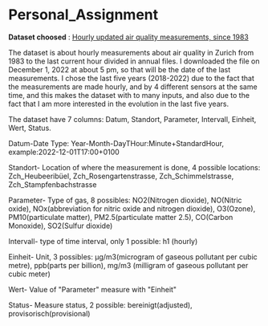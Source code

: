 # Personal_Assignment

**Dataset choosed** : [Hourly updated air quality measurements, since 1983](https://data.europa.eu/data/datasets/6a8f6d04-d078-4c27-a84c-f3e1bbc420ed-stadt-zurich?locale=en)

The dataset is about hourly measurements about air quality in Zurich from 1983 to the last current hour divided in annual files. I downloaded the file on December 1, 2022 at about 5 pm, so that will be the date of the last measurements. I chose the last five years (2018-2022) due to the fact that the measurements are made hourly, and by 4 different sensors at the same time, and this makes the dataset with to many inputs, and also due to the fact that I am more interested in the evolution in the last five years.
  
The dataset have 7 columns: Datum, Standort, Parameter, Intervall, Einheit, Wert, Status.

Datum-Date Type: Year-Month-DayTHour:Minute+StandardHour, example:2022-12-01T17:00+0100

Standort- Location of where the measurement is done, 4 possible locations: Zch_Heubeeribüel, Zch_Rosengartenstrasse, Zch_Schimmelstrasse, Zch_Stampfenbachstrasse

Parameter- Type of gas, 8 possibles: NO2(Nitrogen dioxide), NO(Nitric oxide), NOx(abbreviation for nitric oxide and nitrogen dioxide), O3(Ozone), PM10(particulate matter), PM2.5(particulate matter 2.5), CO(Carbon Monoxide), SO2(Sulfur dioxide)

Intervall- type of time interval, only 1 possible: h1 (hourly)

Einheit- Unit, 3 possibles: µg/m3(microgram of gaseous pollutant per cubic metre), ppb(parts per billion), mg/m3 (milligram of gaseous pollutant per cubic meter)

Wert- Value of "Parameter" measure with "Einheit"

Status- Measure status, 2 possible: bereinigt(adjusted), provisorisch(provisional)















